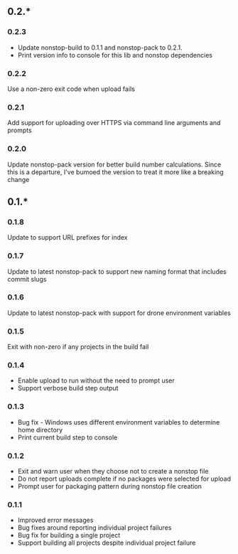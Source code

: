## 0.2.*

### 0.2.3
 * Update nonstop-build to 0.1.1 and nonstop-pack to 0.2.1.
 * Print version info to console for this lib and nonstop dependencies

### 0.2.2
Use a non-zero exit code when upload fails

### 0.2.1
Add support for uploading over HTTPS via command line arguments and prompts

### 0.2.0
Update nonstop-pack version for better build number calculations. Since this is a departure, I've bumoed the version to treat it more like a breaking change

## 0.1.*

### 0.1.8
Update to support URL prefixes for index

### 0.1.7
Update to latest nonstop-pack to support new naming format that includes commit slugs

### 0.1.6
Update to latest nonstop-pack with support for drone environment variables

### 0.1.5
Exit with non-zero if any projects in the build fail

### 0.1.4
 * Enable upload to run without the need to prompt user
 * Support verbose build step output

### 0.1.3

 * Bug fix - Windows uses different environment variables to determine home directory
 * Print current build step to console

### 0.1.2

 * Exit and warn user when they choose not to create a nonstop file
 * Do not report uploads complete if no packages were selected for upload
 * Prompt user for packaging pattern during nonstop file creation

### 0.1.1

 * Improved error messages
 * Bug fixes around reporting individual project failures
 * Bug fix for building a single project
 * Support building all projects despite individual project failure
